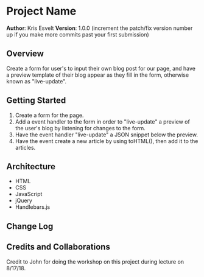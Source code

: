 # Project Name

**Author**: Kris Esvelt
**Version**: 1.0.0 (increment the patch/fix version number up if you make more commits past your first submission)

## Overview
Create a form for user's to input their own blog post for our page, and have a preview template of their blog appear as they fill in the form, otherwise known as "live-update".

## Getting Started
1. Create a form for the page.
2. Add a event handler to the form in order to "live-update" a preview of the user's blog by listening for changes to the form.
3. Have the event handler "live-update" a JSON snippet below the preview. 
4. Have the event create a new article by using toHTML(), then add it to the articles.

## Architecture
- HTML
- CSS
- JavaScript
- jQuery
- Handlebars.js

## Change Log

## Credits and Collaborations
Credit to John for doing the workshop on this project during lecture on 8/17/18.